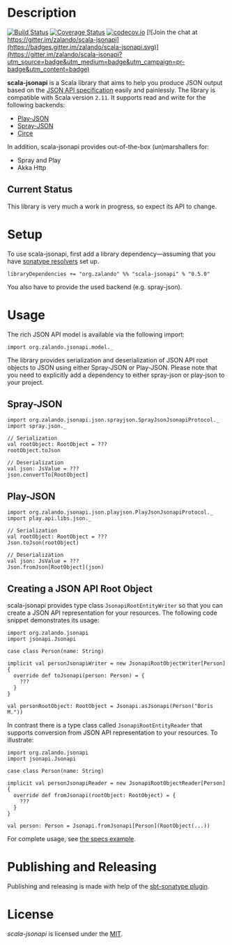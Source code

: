 # Description

[![Build Status](https://travis-ci.org/zalando/scala-jsonapi.svg)](https://travis-ci.org/zalando/scala-jsonapi)
[![Coverage Status](https://coveralls.io/repos/zalando/scala-jsonapi/badge.svg?branch=master&service=github)](https://coveralls.io/github/zalando/scala-jsonapi?branch=master)
[![codecov.io](https://codecov.io/github/zalando/scala-jsonapi/coverage.svg?branch=master)](https://codecov.io/github/zalando/scala-jsonapi?branch=master)
[![Join the chat at https://gitter.im/zalando/scala-jsonapi](https://badges.gitter.im/zalando/scala-jsonapi.svg)](https://gitter.im/zalando/scala-jsonapi?utm_source=badge&utm_medium=badge&utm_campaign=pr-badge&utm_content=badge)

**scala-jsonapi** is a Scala library that aims to help you produce JSON output based on the [JSON API specification][jsonapi] easily and painlessly. The library is compatible with Scala version `2.11`. It supports read and write for the following backends:

 * [Play-JSON]
 * [Spray-JSON]
 * [Circe]
 
In addition, scala-jsonapi provides out-of-the-box (un)marshallers for:

 * Spray and Play
 * Akka Http

## Current Status
This library is very much a work in progress, so expect its API to change. 

# Setup

To use scala-jsonapi, first add a library dependency—assuming that you have [sonatype resolvers] set up.

    libraryDependencies += "org.zalando" %% "scala-jsonapi" % "0.5.0"

You also have to provide the used backend (e.g. spray-json).

# Usage

The rich JSON API model is available via the following import:

    import org.zalando.jsonapi.model._
    
The library provides serialization and deserialization of JSON API root objects to JSON using either Spray-JSON or Play-JSON. Please note that you need to explicitly add a dependency to either spray-json or play-json to your project.

## Spray-JSON

    import org.zalando.jsonapi.json.sprayjson.SprayJsonJsonapiProtocol._
    import spray.json._
    
    // Serialization
    val rootObject: RootObject = ???
    rootObject.toJson
    
    // Deserialization
    val json: JsValue = ???
    json.convertTo[RootObject]

## Play-JSON

    import org.zalando.jsonapi.json.playjson.PlayJsonJsonapiProtocol._
    import play.api.libs.json._
    
    // Serialization
    val rootObject: RootObject = ???
    Json.toJson(rootObject)
    
    // Deserialization
    val json: JsValue = ???
    Json.fromJson[RootObject](json)

## Creating a JSON API Root Object

scala-jsonapi provides type class `JsonapiRootEntityWriter` so that you can create a JSON API representation for your resources. The following code snippet demonstrates its usage:

    import org.zalando.jsonapi
    import jsonapi.Jsonapi
    
    case class Person(name: String)
    
    implicit val personJsonapiWriter = new JsonapiRootObjectWriter[Person] {
      override def toJsonapi(person: Person) = {
        ???
      }
    }
    
    val personRootObject: RootObject = Jsonapi.asJsonapi(Person("Boris M."))

In contrast there is a type class called `JsonapiRootEntityReader` that supports conversion from JSON API representation to your resources. To illustrate:

    import org.zalando.jsonapi
    import jsonapi.Jsonapi
    
    case class Person(name: String)
    
    implicit val personJsonapiReader = new JsonapiRootObjectReader[Person] {
      override def fromJsonapi(rootObject: RootObject) = {
        ???
      }
    }
    
    val person: Person = Jsonapi.fromJsonapi[Person](RootObject(...))

For complete usage, see [the specs example].

# Publishing and Releasing

Publishing and releasing is made with help of the [sbt-sonatype plugin].

# License

_scala-jsonapi_ is licensed under the [MIT][MIT license].

[sbt-sonatype plugin]: https://github.com/xerial/sbt-sonatype
[the specs example]: src/test/scala/org/zalando/jsonapi/json/ExampleSpec.scala
[sonatype resolvers]: http://www.scala-sbt.org/0.13/docs/Resolvers.html#Maven
[jsonapi]: http://jsonapi.org/
[Play-JSON]: https://www.playframework.com/documentation/2.5.x/ScalaJson
[Spray-JSON]: https://github.com/spray/spray-json
[Circe]: https://github.com/travisbrown/circe
[MIT license]: https://opensource.org/licenses/MIT
